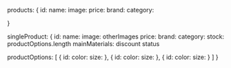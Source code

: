 products: {
  id: 
  name: 
  image: 
  price: 
  brand: 
  category: 


}

singleProduct: {
  id: 
  name: 
  image: 
  otherImages
  price: 
  brand: 
  category: 
  stock: productOptions.length
  mainMaterials: 
  discount
  status
  

  productOptions: [
    {
      id:
      color: 
      size: 
    },
    {
      id:
      color: 
      size: 
    },
    {
      id:
      color: 
      size: 
    }
  ]
}